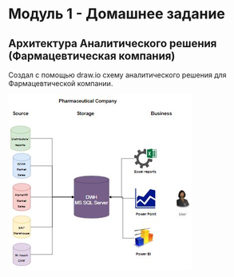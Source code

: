 # Модуль 1 - Домашнее задание

## Архитектура Аналитического решения (Фармацевтическая компания)

Создал с помощью draw.io схему аналитического решения для Фармацевтической компании.


![Schema](https://github.com/nikita-volynets/Data-learn-homework/blob/9752be611d639bbbf67ee863bce135aee687e69b/Module%201/Architecture_Pharma.JPG)

